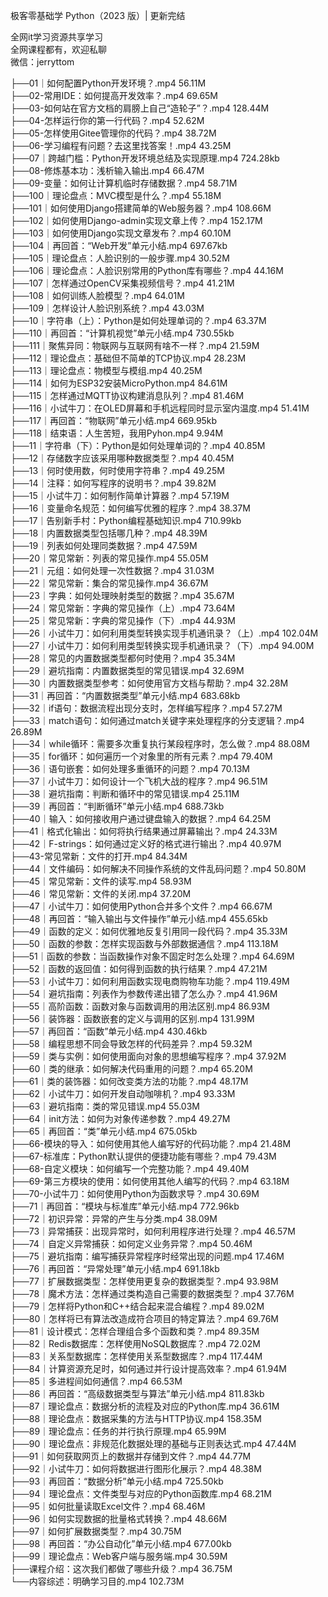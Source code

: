 极客零基础学 Python（2023 版）| 更新完结

全网it学习资源共享学习<br>全网课程都有，欢迎私聊<br>微信：jerryttom<br>

├──01｜如何配置Python开发环境？.mp4 56.11M<br> ├──02-常用IDE：如何提高开发效率？.mp4 69.65M<br> ├──03-如何站在官方文档的肩膀上自己“造轮子”？.mp4 128.44M<br> ├──04-怎样运行你的第一行代码？.mp4 52.62M<br> ├──05-怎样使用Gitee管理你的代码？.mp4 38.72M<br> ├──06-学习编程有问题？去这里找答案！.mp4 43.25M<br> ├──07｜跨越门槛：Python开发环境总结及实现原理.mp4 724.28kb<br> ├──08-修炼基本功：浅析输入输出.mp4 66.47M<br> ├──09-变量：如何让计算机临时存储数据？.mp4 58.71M<br> ├──100｜理论盘点：MVC模型是什么？.mp4 55.18M<br> ├──101｜如何使用Django搭建简单的Web服务器？.mp4 108.66M<br> ├──102｜如何使用Django-admin实现文章上传？.mp4 152.17M<br> ├──103｜如何使用Django实现文章发布？.mp4 60.10M<br> ├──104｜再回首：“Web开发”单元小结.mp4 697.67kb<br> ├──105｜理论盘点：人脸识别的一般步骤.mp4 30.52M<br> ├──106｜理论盘点：人脸识别常用的Python库有哪些？.mp4 44.16M<br> ├──107｜怎样通过OpenCV采集视频信号？.mp4 41.21M<br> ├──108｜如何训练人脸模型？.mp4 64.01M<br> ├──109｜怎样设计人脸识别系统？.mp4 43.03M<br> ├──10｜字符串（上）：Python是如何处理单词的？.mp4 63.37M<br> ├──110｜再回首：“计算机视觉”单元小结.mp4 730.55kb<br> ├──111｜聚焦异同：物联网与互联网有啥不一样？.mp4 21.59M<br> ├──112｜理论盘点：基础但不简单的TCP协议.mp4 28.23M<br> ├──113｜理论盘点：物模型与模组.mp4 40.25M<br> ├──114｜如何为ESP32安装MicroPython.mp4 84.61M<br> ├──115｜怎样通过MQTT协议构建消息队列？.mp4 81.46M<br> ├──116｜小试牛刀：在OLED屏幕和手机远程同时显示室内温度.mp4 51.41M<br> ├──117｜再回首：“物联网”单元小结.mp4 669.95kb<br> ├──118｜结束语：人生苦短，我用Pyhon.mp4 9.94M<br> ├──11｜字符串（下）：Python是如何处理单词的？.mp4 40.85M<br> ├──12｜存储数字应该采用哪种数据类型？.mp4 40.45M<br> ├──13｜何时使用数，何时使用字符串？.mp4 49.25M<br> ├──14｜注释：如何写程序的说明书？.mp4 39.82M<br> ├──15｜小试牛刀：如何制作简单计算器？.mp4 57.19M<br> ├──16｜变量命名规范：如何编写优雅的程序？.mp4 38.37M<br> ├──17｜告别新手村：Python编程基础知识.mp4 710.99kb<br> ├──18｜内置数据类型包括哪几种？.mp4 48.39M<br> ├──19｜列表如何处理同类数据？.mp4 47.59M<br> ├──20｜常见常新：列表的常见操作.mp4 55.05M<br> ├──21｜元组：如何处理一次性数据？.mp4 31.03M<br> ├──22｜常见常新：集合的常见操作.mp4 36.67M<br> ├──23｜字典：如何处理映射类型的数据？.mp4 35.67M<br> ├──24｜常见常新：字典的常见操作（上）.mp4 73.64M<br> ├──25｜常见常新：字典的常见操作（下）.mp4 44.93M<br> ├──26｜小试牛刀：如何利用类型转换实现手机通讯录？（上）.mp4 102.04M<br> ├──27｜小试牛刀：如何利用类型转换实现手机通讯录？（下）.mp4 94.00M<br> ├──28｜常见的内置数据类型都何时使用？.mp4 35.34M<br> ├──29｜避坑指南：内置数据类型的常见错误.mp4 32.69M<br> ├──30｜内置数据类型参考：如何使用官方文档与帮助？.mp4 32.28M<br> ├──31｜再回首：“内置数据类型”单元小结.mp4 683.68kb<br> ├──32｜if语句：数据流程出现分支时，怎样编写程序？.mp4 57.27M<br> ├──33｜match语句：如何通过match关键字来处理程序的分支逻辑？.mp4 26.89M<br> ├──34｜while循环：需要多次重复执行某段程序时，怎么做？.mp4 88.08M<br> ├──35｜for循环：如何遍历一个对象里的所有元素？.mp4 79.40M<br> ├──36｜语句嵌套：如何处理多重循环的问题？.mp4 70.13M<br> ├──37｜小试牛刀：如何设计一个飞机大战的程序？.mp4 96.51M<br> ├──38｜避坑指南：判断和循环中的常见错误.mp4 25.11M<br> ├──39｜再回首：“判断循环”单元小结.mp4 688.73kb<br> ├──40｜输入：如何接收用户通过键盘输入的数据？.mp4 64.25M<br> ├──41｜格式化输出：如何将执行结果通过屏幕输出？.mp4 24.33M<br> ├──42｜F-strings：如何通过定义好的格式进行输出？.mp4 40.97M<br> ├──43-常见常新：文件的打开.mp4 84.34M<br> ├──44｜文件编码：如何解决不同操作系统的文件乱码问题？.mp4 50.80M<br> ├──45｜常见常新：文件的读写.mp4 58.93M<br> ├──46｜常见常新：文件的关闭.mp4 37.20M<br> ├──47｜小试牛刀：如何使用Python合并多个文件？.mp4 66.67M<br> ├──48｜再回首：“输入输出与文件操作”单元小结.mp4 455.65kb<br> ├──49｜函数的定义：如何优雅地反复引用同一段代码？.mp4 35.33M<br> ├──50｜函数的参数：怎样实现函数与外部数据通信？.mp4 113.18M<br> ├──51｜函数的参数：当函数操作对象不固定时怎么处理？.mp4 64.69M<br> ├──52｜函数的返回值：如何得到函数的执行结果？.mp4 47.21M<br> ├──53｜小试牛刀：如何利用函数实现电商购物车功能？.mp4 119.49M<br> ├──54｜避坑指南：列表作为参数传递出错了怎么办？.mp4 41.96M<br> ├──55｜高阶函数：函数对象与函数调用的用法区别.mp4 86.93M<br> ├──56｜装饰器：函数嵌套的定义与调用的区别.mp4 131.99M<br> ├──57｜再回首：“函数”单元小结.mp4 430.46kb<br> ├──58｜编程思想不同会导致怎样的代码差异？.mp4 59.32M<br> ├──59｜类与实例：如何使用面向对象的思想编写程序？.mp4 37.92M<br> ├──60｜类的继承：如何解决代码重用的问题？.mp4 65.20M<br> ├──61｜类的装饰器：如何改变类方法的功能？.mp4 48.17M<br> ├──62｜小试牛刀：如何开发自动咖啡机？.mp4 93.33M<br> ├──63｜避坑指南：类的常见错误.mp4 55.03M<br> ├──64｜init方法：如何为对象传递参数？.mp4 49.27M<br> ├──65｜再回首：“类”单元小结.mp4 675.05kb<br> ├──66-模块的导入：如何使用其他人编写好的代码功能？.mp4 21.48M<br> ├──67-标准库：Python默认提供的便捷功能有哪些？.mp4 79.43M<br> ├──68-自定义模块：如何编写一个完整功能？.mp4 49.40M<br> ├──69-第三方模块的使用：如何使用其他人编写的代码？.mp4 63.18M<br> ├──70-小试牛刀：如何使用Python为函数求导？.mp4 30.69M<br> ├──71｜再回首：“模块与标准库”单元小结.mp4 772.96kb<br> ├──72｜初识异常：异常的产生与分类.mp4 38.09M<br> ├──73｜异常捕获：出现异常时，如何利用程序进行处理？.mp4 46.57M<br> ├──74｜自定义异常捕获：如何定义业务异常？.mp4 50.46M<br> ├──75｜避坑指南：编写捕获异常程序时经常出现的问题.mp4 17.46M<br> ├──76｜再回首：“异常处理”单元小结.mp4 691.18kb<br> ├──77｜扩展数据类型：怎样使用更复杂的数据类型？.mp4 93.98M<br> ├──78｜魔术方法：怎样通过类构造自己需要的数据类型？.mp4 37.76M<br> ├──79｜怎样将Python和C++结合起来混合编程？.mp4 89.02M<br> ├──80｜怎样将已有算法改造成符合项目的特定算法？.mp4 69.76M<br> ├──81｜设计模式：怎样合理组合多个函数和类？.mp4 89.35M<br> ├──82｜Redis数据库：怎样使用NoSQL数据库？.mp4 72.02M<br> ├──83｜关系型数据库：怎样使用关系型数据库？.mp4 117.44M<br> ├──84｜计算资源充足时，如何通过并行设计提高效率？.mp4 61.94M<br> ├──85｜多进程间如何通信？.mp4 66.53M<br> ├──86｜再回首：“高级数据类型与算法”单元小结.mp4 811.83kb<br> ├──87｜理论盘点：数据分析的流程及对应的Python库.mp4 36.61M<br> ├──88｜理论盘点：数据采集的方法与HTTP协议.mp4 158.35M<br> ├──89｜理论盘点：任务的并行执行原理.mp4 65.99M<br> ├──90｜理论盘点：非规范化数据处理的基础与正则表达式.mp4 47.44M<br> ├──91｜如何获取网页上的数据并存储到文件？.mp4 44.77M<br> ├──92｜小试牛刀：如何将数据进行图形化展示？.mp4 48.38M<br> ├──93｜再回首：“数据分析”单元小结.mp4 725.50kb<br> ├──94｜理论盘点：文件类型与对应的Python函数库.mp4 68.21M<br> ├──95｜如何批量读取Excel文件？.mp4 68.46M<br> ├──96｜如何实现数据的批量格式转换？.mp4 48.66M<br> ├──97｜如何扩展数据类型？.mp4 30.75M<br> ├──98｜再回首：“办公自动化”单元小结.mp4 677.00kb<br> ├──99｜理论盘点：Web客户端与服务端.mp4 30.59M<br> ├──课程介绍：这次我们都做了哪些升级？.mp4 36.75M<br> └──内容综述：明确学习目的.mp4 102.73M